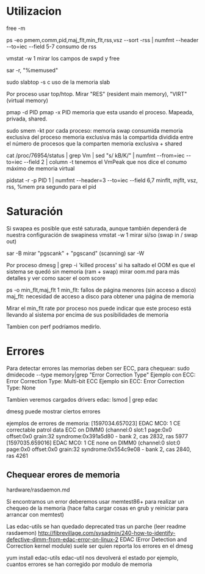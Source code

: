 # Utilizacion
free -m

ps -eo pmem,comm,pid,maj_flt,min_flt,rss,vsz --sort -rss | numfmt --header --to=iec --field 5-7
  consumo de rss

vmstat -w 1
  mirar los campos de swpd y free

sar -r, "%memused"


sudo slabtop -s c
  uso de la memoria slab


Por proceso usar top/htop.
Mirar "RES" (resident main memory), "VIRT" (virtual memory)

pmap -d PID
pmap -x PID
  memoria que esta usando el proceso. Mapeada, privada, shared.

sudo smem -kt
  por cada proceso:
    memoria swap consumida
    memoria exclusiva del proceso
    memoria exclusiva más la compartida dividida entre el número de procesos que la comparten
    memoria exclusiva + shared

cat /proc/76954/status | grep Vm | sed "s/ kB/K/" | numfmt --from=iec --to=iec --field 2 | column -t
  tenemos el VmPeak que nos dice el conumo máximo de memoria virtual

pidstat -r -p PID 1 | numfmt --header=3 --to=iec --field 6,7
  minflt, mjflt, vsz, rss, %mem pra segundo para el pid


# Saturación
Si swapea es posible que esté saturada, aunque también dependerá de nuestra configuración de swapiness
vmstat -w 1
  mirar si/so (swap in / swap out)

sar -B
  mirar "pgscank" + "pgscand" (scanning)
sar -W


Por proceso
dmesg | grep -i 'killed process'
  si ha saltado el OOM es que el sistema se quedó sin memoria (ram + swap)
  mirar oom.md para más detalles y ver como sacer el oom score

ps -o min_flt,maj_flt 1
  min_flt: fallos de página menores (sin acceso a disco)
  maj_flt: necesidad de acceso a disco para obtener una página de memoria

Mirar el min_flt rate por proceso nos puede indicar que este proceso está llevando al sistema por encima de sus posibilidades de memoria

Tambien con perf podríamos medirlo.



# Errores
Para detectar errores las memorias deben ser ECC, para chequear:
sudo dmidecode --type memory|grep "Error Correction Type"
  Ejemplo con ECC:         Error Correction Type: Multi-bit ECC
  Ejemplo sin ECC:         Error Correction Type: None

Tambien veremos cargados drivers edac:
lsmod | grep edac


dmesg puede mostrar ciertos errores

ejemplos de errores de memoria:
[1597034.657023] EDAC MC0: 1 CE correctable patrol data ECC on DIMM0 (channel:0 slot:1 page:0x0 offset:0x0 grain:32 syndrome:0x391a5d80 - bank 2, cas 2832, ras 5977
[1597035.659016] EDAC MC0: 1 CE none on DIMM0 (channel:0 slot:0 page:0x0 offset:0x0 grain:32 syndrome:0x554c9e08 - bank 2, cas 2840, ras 4261

## Chequear erores de memoria
hardware/rasdaemon.md

Si encontramos un error deberemos usar memtest86+ para realizar un chequeo de la memoria (hace falta cargar cosas en grub y reiniciar para arrancar con memtest)

Las edac-utils se han quedado deprecated tras un parche (leer readme rasdaemon)
http://fibrevillage.com/sysadmin/240-how-to-identify-defective-dimm-from-edac-error-on-linux-2
EDAC (Error Detection and Correction kernel module) suele ser quien reporta los errores en el dmesg

yum install edac-utils
edac-util
  nos devolverá el estado
  por ejemplo, cuantos errores se han corregido por modulo de memoria
